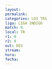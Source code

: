```yaml
---
layout: 
permalink: 
categories: LO3 TRS
liga: LIGA INDIGO
match: 6
local: TR
r1: 0
r2: 0
out: DES
stream: 
hora: 
fecha:
---
```


